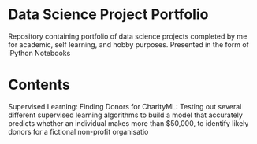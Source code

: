 # Data Science Project Portfolio 
Repository containing portfolio of data science projects completed by me for academic, self learning, and hobby purposes. Presented in the form of iPython Notebooks

# Contents
Supervised Learning: Finding Donors for CharityML: Testing out several different supervised learning algorithms to build a model that accurately predicts whether an individual makes more than $50,000, to identify likely donors for a fictional non-profit organisatio
